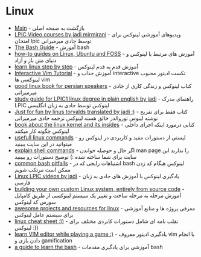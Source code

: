 # Linux 

- [Main](./README.md) - بازگشت به صفحه اصلی 
- [LPIC Video courses by jadi mirmirani](http://lpic.mp3yab.ir) - ویدیوهای آموزشی لینوکس برای امتحان lpic توسط جادی میرمیرانی
- [The Bash Guide](http://guide.bash.academy) - آموزش bash
- [how-to guides on Linux, Ubuntu and FOSS](http://binarytides.com) - آموزش های مرتبط با لینوکس و دنیای متن باز و آزاد
- [learn linux step by step](http://linuxjourney.com) - آموزش قدم به قدم لینوکس
- [Interactive Vim Tutorial](http://openvim.com) - آموزش جذاب و interactive تکست ادیتور محبوب لینوکسی ها vim
- [good linux book for persian speakers](http://linuxbook.ir) - کتاب لینوکس و زندگی کاری از جادی میرمیرانی
- [study guide for LPIC1 linux degree in plain english by jadi](http://jadi.gitbooks.io/lpic1/content) - راهنمای مدرک LPIC لینوکس توسط جادی به زبان انگلیسی
- [Just for fun by linus torvalds translated by jadi :)](http://linuxstory.ir) - کتاب فقط برای تفریح نوشته لینوس توروالدز خالق هسته لینوکس ترجمه جادی میرمیرانی
- [book about the linux kernel and its insides](http://0xax.gitbooks.io/linux-insides/content) - کتابی درمورد اینکه اجزای داخلی لینوکس چگونه کار میکنند
- [usefull linux commands](http://commandlinefu.com) - لیستی از دستورات مفید و کاربردی در لینوکس رو میتوانید در این سایت ببینید
- [explain shell commands](http://explainshell.com) - اگر حال و حوصله خواندن man page  را ندارید این سایت برای شما ساخته شده :) توضیح دستورات رو ببینید
- [common bash pitfalls](http://mywiki.wooledge.org/BashPitfalls) - اشتباهات رایجی که در bash لینوکس هنگام کد زدن ممکن است مرتکب شویم
- [Linux LPIC videos by jadi](http://daneshabad.com/Program.aspx?id=68) - یادگیری لینوکس با آموزش های جادی به زبان فارسی
- [building your own custom Linux system, entirely from source code](http://linuxfromscratch.org) - آموزش مرحله به مرحله ساخت و تغییر یک سیستم لینوکسی از طریق کامپایل سورس کد لینوکس
- [awesome projects and resources for linux](http://github.com/aleksandar-todorovic/awesome-linux) - معرفی پروژه ها و منابع آموزشی برای سیستم عامل لینوکس
- [linux cheat sheet :))](http://tuxarena.com/intro/cheatsheet.html) - تقلب نامه ای شامل دستورات کابردی مختلف برای لینوکس :))
- [learn VIM editor while playing a game :)](http://vim-adventures.com) - یادگیری ادیتور معروف vim با انجام دادن بازی و gamification
- [a guide to learn the bash](http://github.com/Idnan/bash-guide) - آموزشی برای یادگیری مقدمات bash
